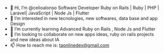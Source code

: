 - 👋 Hi, I’m @celioalonso Software Developer Ruby on Rails | Ruby | PHP | Laravel| JavaScript | Node Js | Flutter
- 👀 I’m interested in new tecnologies, new softwares, data base and app Design
- 🌱 I’m currently learning Advanced Ruby on Rails , Node Js and Flutter
- 💞️ I’m looking to collaborate on new apps ideas, ruby on rails projects and new ideas about IA
- 📫 How to reach me is: taonlinedev@gmail.com

<!---
celioalonso/celioalonso is a ✨ special ✨ repository because its `README.md` (this file) appears on your GitHub profile.
You can click the Preview link to take a look at your changes.
--->
